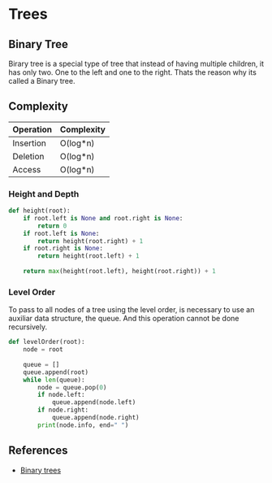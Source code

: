 # Trees

## Binary Tree

Birary tree is a special type of tree that instead of having multiple children, it has only two. One to the left and one to the right. Thats the reason why its called a Binary tree.

## Complexity

| Operation  | Complexity     |
|------------|----------------|
| Insertion  |     O(log*n)   |
| Deletion   |     O(log*n)   |
| Access     |     O(log*n)   |

### Height and Depth

```python
def height(root):
    if root.left is None and root.right is None:
        return 0
    if root.left is None:
        return height(root.right) + 1
    if root.right is None:
        return height(root.left) + 1
    
    return max(height(root.left), height(root.right)) + 1
```

### Level Order

To pass to all nodes of a tree using the level order, is necessary to use an auxiliar data structure, the queue. And this operation cannot be done recursively.

```python
def levelOrder(root):
    node = root
    
    queue = []
    queue.append(root)
    while len(queue):
        node = queue.pop(0)
        if node.left:
            queue.append(node.left)
        if node.right:
            queue.append(node.right)
        print(node.info, end=" ")
```

## References

- [Binary trees](https://www.geeksforgeeks.org/binary-tree-data-structure/)
